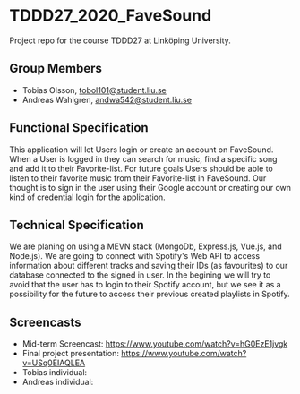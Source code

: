 # TDDD27_2020_FaveSound

Project repo for the course TDDD27 at Linköping University.

## Group Members
* Tobias Olsson, tobol101@student.liu.se
* Andreas Wahlgren, andwa542@student.liu.se

## Functional Specification
This application will let Users login or create an account on FaveSound. When a User is logged in they can search for music, find a specific song and add it to their Favorite-list. 
For future goals Users should be able to listen to their favorite music from their Favorite-list in FaveSound. Our thought is to sign in the user using their Google account or creating our own kind of credential login for the application.

## Technical Specification
We are planing on using a MEVN stack (MongoDb, Express.js, Vue.js, and Node.js). We are going to connect with Spotify's Web API to access information about different tracks and saving their IDs (as favourites) to our database connected to the signed in user. In the begining we will try to avoid that the user has to login to their Spotify account, but we see it as a possibility for the future to access their previous created playlists in Spotify.

## Screencasts

* Mid-term Screencast: https://www.youtube.com/watch?v=hG0EzE1jvgk
* Final project presentation: https://www.youtube.com/watch?v=USq0EIAQLEA
* Tobias individual: 
* Andreas individual: 
